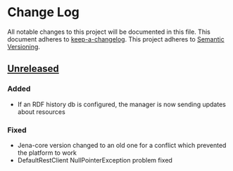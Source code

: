 # Change Log
All notable changes to this project will be documented in this file.
This document adheres to [keep-a-changelog].
This project adheres to [Semantic Versioning](http://semver.org/).

## [Unreleased][unreleased]
[unreleased]: https://github.com/deib-polimi/tower4clouds/compare/v0.1...develop

### Added
- If an RDF history db is configured, the manager is now sending updates about resources

### Fixed
- Jena-core version changed to an old one for a conflict which prevented the platform to work
- DefaultRestClient NullPointerException problem fixed


[keep-a-changelog]: https://github.com/olivierlacan/keep-a-changelog
